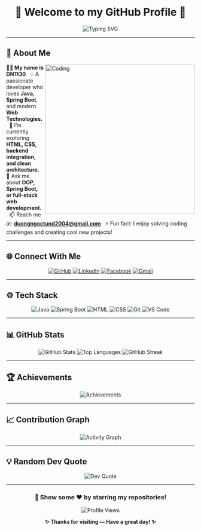 <div align="center">

# 🌟 Welcome to my GitHub Profile 🌟

<img src="https://readme-typing-svg.herokuapp.com?font=Fira+Code&size=32&duration=2800&pause=2000&color=00D9FF&center=true&vCenter=true&width=600&lines=Hi+there!+I'm+DNTt30;Welcome+to+my+GitHub!" alt="Typing SVG" />

</div>

---

## 👋 About Me

<img align="right" alt="Coding" width="400" src="https://raw.githubusercontent.com/abhisheknaiidu/abhisheknaiidu/master/code.gif">

**👨‍💻 My name is DNTt30**  
💡 A passionate developer who loves **Java, Spring Boot**, and modern **Web Technologies.**  
🌱 I’m currently exploring **HTML, CSS, backend integration, and clean architecture.**  
💬 Ask me about **OOP, Spring Boot, or full-stack web development.**  
📫 Reach me at: **duongngoctund2004@gmail.com**  
⚡ Fun fact: I enjoy solving coding challenges and creating cool new projects!

---

## 🌐 Connect With Me

<div align="center">

[![GitHub](https://img.shields.io/badge/GitHub-DNTt30-181717?style=for-the-badge&logo=github)](https://github.com/DNTt30)
[![LinkedIn](https://img.shields.io/badge/LinkedIn-Connect-0077B5?style=for-the-badge&logo=linkedin)](https://linkedin.com)
[![Facebook](https://img.shields.io/badge/Facebook-Follow-1877F2?style=for-the-badge&logo=facebook)](https://byvn.net/XW6g)
[![Gmail](https://img.shields.io/badge/Gmail-Contact_Me-D14836?style=for-the-badge&logo=gmail&logoColor=white)](mailto:duongngoctund2004@gmail.com)

</div>

---

## ⚙️ Tech Stack

<div align="center">

![Java](https://img.shields.io/badge/Java-ED8B00?style=for-the-badge&logo=openjdk&logoColor=white)
![Spring Boot](https://img.shields.io/badge/Spring_Boot-6DB33F?style=for-the-badge&logo=spring-boot&logoColor=white)
![HTML](https://img.shields.io/badge/HTML5-E34F26?style=for-the-badge&logo=html5&logoColor=white)
![CSS](https://img.shields.io/badge/CSS3-1572B6?style=for-the-badge&logo=css3&logoColor=white)
![Git](https://img.shields.io/badge/Git-F05032?style=for-the-badge&logo=git&logoColor=white)
![VS Code](https://img.shields.io/badge/VS_Code-007ACC?style=for-the-badge&logo=visual-studio-code&logoColor=white)

</div>

---

## 📊 GitHub Stats

<div align="center">

![GitHub Stats](https://github-readme-stats.vercel.app/api?username=DNTt30&show_icons=true&theme=radical&hide_border=true&bg_color=0D1117)
![Top Languages](https://github-readme-stats.vercel.app/api/top-langs/?username=DNTt30&layout=compact&theme=radical&hide_border=true&bg_color=0D1117)
![GitHub Streak](https://github-readme-streak-stats.herokuapp.com/?user=DNTt30&theme=radical&hide_border=true&background=0D1117)

</div>

---

## 🏆 Achievements

<div align="center">

![Achievements](https://github-profile-trophy.vercel.app/?username=DNTt30&theme=radical&no-frame=true&no-bg=true&margin-w=5)

</div>

---

## 📈 Contribution Graph

<div align="center">

![Activity Graph](https://github-readme-activity-graph.vercel.app/graph?username=DNTt30&theme=react-dark&hide_border=true)

</div>

---

## 💡 Random Dev Quote

<div align="center">

![Dev Quote](https://quotes-github-readme.vercel.app/api?type=horizontal&theme=radical)

</div>

---

<div align="center">

### 🌟 Show some ❤️ by starring my repositories!

![Profile Views](https://komarev.com/ghpvc/?username=DNTt30&color=brightgreen&style=for-the-badge)

**✨ Thanks for visiting — Have a great day! ✨**

</div>
